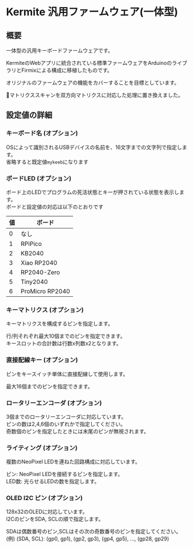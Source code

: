 # Kermite 汎用ファームウェア(一体型)

## 概要

一体型の汎用キーボードファームウェアです。

KermiteのWebアプリに統合されている標準ファームウェアをArduinoのライブラリとFirmixによる構成に移植したものです。

オリジナルのファームウェアの機能をカバーすることを目標としています。

🔶マトリクススキャンを双方向マトリクスに対応した処理に置き換えました。

## 設定値の詳細

### キーボード名 (オプション)

OSによって識別されるUSBデバイスの名前を、16文字までの文字列で指定します。  
省略すると既定値`mykeeb`になります

### ボードLED (オプション)

ボード上のLEDでプログラムの死活状態とキーが押されている状態を表示します。  
ボードと設定値の対応は以下のとおりです

|値|ボード|
|--|--|
|0|なし|
|1|RPiPico|
|2|KB2040|
|3|Xiao RP2040|
|4|RP2040-Zero|
|5|Tiny2040|
|6|ProMicro RP2040|


### キーマトリクス (オプション)

キーマトリクスを構成するピンを指定します。  

行/列それぞれ最大10個までのピンを指定できます。  
キースロットの合計数は行数x列数x2となります。

### 直接配線キー (オプション)

ピンをキースイッチ単体に直接配線して使用します。  

最大16個までのピンを指定できます。  

### ロータリーエンコーダ (オプション)

3個までのロータリーエンコーダに対応しています。  
ピンの数は2,4,6個のいずれかで指定してください。  
奇数個のピンを指定したときには末尾のピンが無視されます。  

### ライティング (オプション)

複数のNeoPixel LEDを連ねた回路構成に対応しています。

ピン: NeoPixel LEDを接続するピンを指定します。  
LED数: 光らせるLEDの数を指定します。


### OLED I2C ピン (オプション)

128x32のOLEDに対応しています。  
I2CのピンをSDA, SCLの順で指定します。

SDAは偶数番号のピン,SCLはその次の奇数番号のピンを指定してください。  
(例) (SDA, SCL): (gp0, gp1), (gp2, gp3), (gp4, gp5), ..., (gp28, gp29)
 